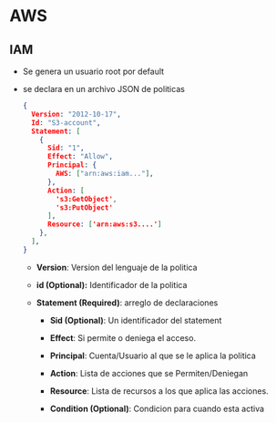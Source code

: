 # AWS

## IAM

* Se genera un  usuario root por default

* se declara en un archivo JSON de politicas
  
  ```json
  {
    Version: "2012-10-17",
    Id: "S3-account",
    Statement: [
      {
        Sid: "1",
        Effect: "Allow",
        Principal: {
          AWS: ["arn:aws:iam..."],
        },
        Action: [
          's3:GetObject',
          's3:PutObject'
        ],
        Resource: ['arn:aws:s3....']
      },
    ],
  }
  ```
  
  * **Version**: Version del lenguaje de la politica
  
  * **id (Optional):** Identificador de la politica
  
  * **Statement (Required)**: arreglo de declaraciones
    
    * **Sid (Optional)**: Un identificador del statement
    
    * **Effect**: Si permite o deniega el acceso.
    
    * **Principal**: Cuenta/Usuario al que se le aplica la politica
    
    * **Action**: Lista de acciones que se Permiten/Deniegan
    
    * **Resource**: Lista de recursos a los que aplica las acciones.
    
    * **Condition (Optional)**: Condicion para cuando esta activa
